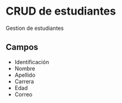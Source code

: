 # CRUD de estudiantes

Gestion de estudiantes

## Campos

- Identificación
- Nombre
- Apellido
- Carrera 
- Edad
- Correo
